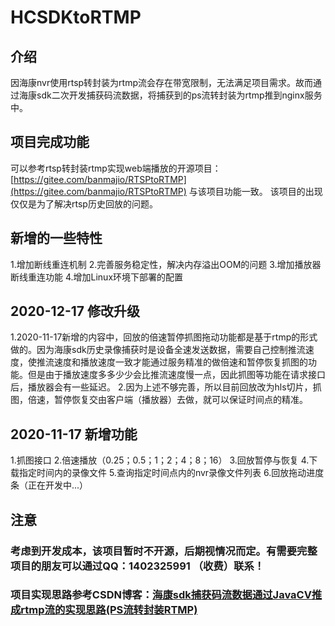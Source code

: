 # HCSDKtoRTMP

## 介绍
因海康nvr使用rtsp转封装为rtmp流会存在带宽限制，无法满足项目需求。故而通过海康sdk二次开发捕获码流数据，将捕获到的ps流转封装为rtmp推到nginx服务中。

## 项目完成功能
可以参考rtsp转封装rtmp实现web端播放的开源项目：[https://gitee.com/banmajio/RTSPtoRTMP](https://gitee.com/banmajio/RTSPtoRTMP)
与该项目功能一致。
该项目的出现仅仅是为了解决rtsp历史回放的问题。

## 新增的一些特性
1.增加断线重连机制
2.完善服务稳定性，解决内存溢出OOM的问题
3.增加播放器断线重连功能
4.增加Linux环境下部署的配置

## 2020-12-17 修改升级
1.2020-11-17新增的内容中，回放的倍速暂停抓图拖动功能都是基于rtmp的形式做的。因为海康sdk历史录像捕获时是设备全速发送数据，需要自己控制推流速度，使推流速度和播放速度一致才能通过服务精准的做倍速和暂停恢复抓图的功能。但是由于播放速度多多少少会比推流速度慢一点，因此抓图等功能在请求接口后，播放器会有一些延迟。
2.因为上述不够完善，所以目前回放改为hls切片，抓图，倍速，暂停恢复交由客户端（播放器）去做，就可以保证时间点的精准。

## 2020-11-17 新增功能
1.抓图接口
2.倍速播放（0.25；0.5；1；2；4；8；16）
3.回放暂停与恢复
4.下载指定时间内的录像文件
5.查询指定时间点内的nvr录像文件列表
6.回放拖动进度条（正在开发中...）

## 注意
### 考虑到开发成本，该项目暂时不开源，后期视情况而定。有需要完整项目的朋友可以通过QQ：1402325991 （收费）联系！
### 项目实现思路参考CSDN博客：[海康sdk捕获码流数据通过JavaCV推成rtmp流的实现思路(PS流转封装RTMP)](https://blog.csdn.net/weixin_40777510/article/details/105840823)


